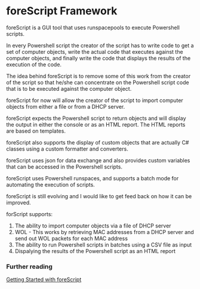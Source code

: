 
# foreScript Framework

foreScript is a GUI tool that uses runspacepools to execute Powershell scripts.

In every Powershell script the creator of the script has to write code to get a set of computer objects, write the actual code that executes against the computer objects, and finally write the code that displays the results of the execution of the code.

The idea behind foreScript is to remove some of this work from the creator of the script so that he/she can concentrate on the Powershell script code that is to be executed against the computer object.

foreScript for now will allow the creator of the script to import computer objects from either a file or from a DHCP server. 

foreScript expects the Powershell script to return objects and will display the output in either the console or as an HTML report. The HTML reports are based on templates.

foreScript also supports the display of custom objects that are actually C# classes using a custom formatter and  converters.

foreScript uses json for data exchange and also provides custom variables that can be accessed in the Powershell scripts.

foreScript uses Powershell runspaces, and supports a batch mode for automating the execution of scripts.

foreScript is still evolving and I would like to get feed back on how it can be improved.

forScript supports:

1. The ability to import computer objects via a file of DHCP server
2. WOL - This works by retrieving MAC addresses from a DHCP server and send out WOL packets for each MAC address
3. The ability to run Powershell scripts in batches using a CSV file as input
4. Dispalying the results of the Powershell script as an HTML report

### Further reading

[Getting Started with foreScript](http://toolsmith.brycoretechnologies.com/2015/10/getting-started-with-forescript.html#more)
